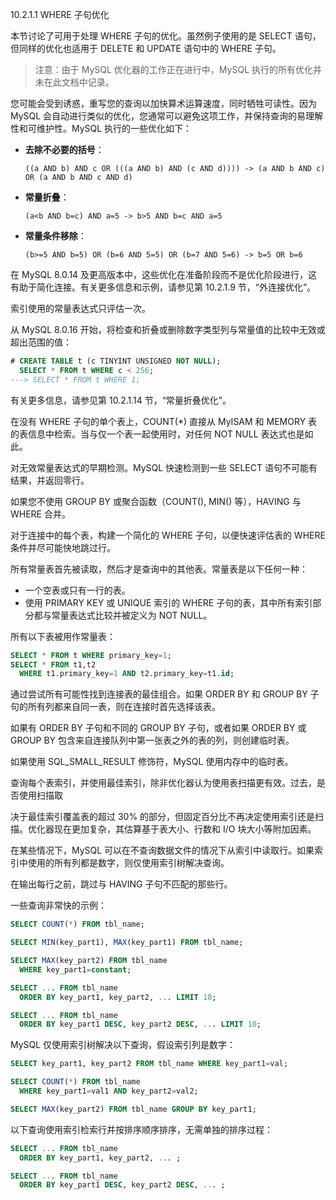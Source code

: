 10.2.1.1 WHERE 子句优化

本节讨论了可用于处理 WHERE 子句的优化。虽然例子使用的是 SELECT 语句，但同样的优化也适用于 DELETE 和 UPDATE 语句中的 WHERE 子句。

> 注意：由于 MySQL 优化器的工作正在进行中，MySQL 执行的所有优化并未在此文档中记录。

您可能会受到诱惑，重写您的查询以加快算术运算速度，同时牺牲可读性。因为 MySQL 会自动进行类似的优化，您通常可以避免这项工作，并保持查询的易理解性和可维护性。MySQL 执行的一些优化如下：

- **去除不必要的括号**：
  
   `((a AND b) AND c OR (((a AND b) AND (c AND d)))) -> (a AND b AND c) OR (a AND b AND c AND d)`

- **常量折叠**：
  
   `(a<b AND b=c) AND a=5 -> b>5 AND b=c AND a=5`

- **常量条件移除**：
  
   `(b>=5 AND b=5) OR (b=6 AND 5=5) OR (b=7 AND 5=6) -> b=5 OR b=6`

在 MySQL 8.0.14 及更高版本中，这些优化在准备阶段而不是优化阶段进行，这有助于简化连接。有关更多信息和示例，请参见第 10.2.1.9 节，“外连接优化”。

索引使用的常量表达式只评估一次。

从 MySQL 8.0.16 开始，将检查和折叠或删除数字类型列与常量值的比较中无效或超出范围的值：

```sql
# CREATE TABLE t (c TINYINT UNSIGNED NOT NULL);
  SELECT * FROM t WHERE c < 256;
---> SELECT * FROM t WHERE 1;
```

有关更多信息，请参见第 10.2.1.14 节，“常量折叠优化”。

在没有 WHERE 子句的单个表上，COUNT(*) 直接从 MyISAM 和 MEMORY 表的表信息中检索。当与仅一个表一起使用时，对任何 NOT NULL 表达式也是如此。

对无效常量表达式的早期检测。MySQL 快速检测到一些 SELECT 语句不可能有结果，并返回零行。

如果您不使用 GROUP BY 或聚合函数（COUNT(), MIN() 等），HAVING 与 WHERE 合并。

对于连接中的每个表，构建一个简化的 WHERE 子句，以便快速评估表的 WHERE 条件并尽可能快地跳过行。

所有常量表首先被读取，然后才是查询中的其他表。常量表是以下任何一种：

- 一个空表或只有一行的表。
- 使用 PRIMARY KEY 或 UNIQUE 索引的 WHERE 子句的表，其中所有索引部分都与常量表达式比较并被定义为 NOT NULL。

所有以下表被用作常量表：

```sql
SELECT * FROM t WHERE primary_key=1;
SELECT * FROM t1,t2
  WHERE t1.primary_key=1 AND t2.primary_key=t1.id;
```

通过尝试所有可能性找到连接表的最佳组合。如果 ORDER BY 和 GROUP BY 子句的所有列都来自同一表，则在连接时首先选择该表。

如果有 ORDER BY 子句和不同的 GROUP BY 子句，或者如果 ORDER BY 或 GROUP BY 包含来自连接队列中第一张表之外的表的列，则创建临时表。

如果使用 SQL_SMALL_RESULT 修饰符，MySQL 使用内存中的临时表。

查询每个表索引，并使用最佳索引，除非优化器认为使用表扫描更有效。过去，是否使用扫描取

决于最佳索引覆盖表的超过 30% 的部分，但固定百分比不再决定使用索引还是扫描。优化器现在更加复杂，其估算基于表大小、行数和 I/O 块大小等附加因素。

在某些情况下，MySQL 可以在不查询数据文件的情况下从索引中读取行。如果索引中使用的所有列都是数字，则仅使用索引树解决查询。

在输出每行之前，跳过与 HAVING 子句不匹配的那些行。

一些查询非常快的示例：

```sql
SELECT COUNT(*) FROM tbl_name;

SELECT MIN(key_part1), MAX(key_part1) FROM tbl_name;

SELECT MAX(key_part2) FROM tbl_name
  WHERE key_part1=constant;

SELECT ... FROM tbl_name
  ORDER BY key_part1, key_part2, ... LIMIT 10;

SELECT ... FROM tbl_name
  ORDER BY key_part1 DESC, key_part2 DESC, ... LIMIT 10;
```

MySQL 仅使用索引树解决以下查询，假设索引列是数字：

```sql
SELECT key_part1, key_part2 FROM tbl_name WHERE key_part1=val;

SELECT COUNT(*) FROM tbl_name
  WHERE key_part1=val1 AND key_part2=val2;

SELECT MAX(key_part2) FROM tbl_name GROUP BY key_part1;
```

以下查询使用索引检索行并按排序顺序排序，无需单独的排序过程：

```sql
SELECT ... FROM tbl_name
  ORDER BY key_part1, key_part2, ... ;

SELECT ... FROM tbl_name
  ORDER BY key_part1 DESC, key_part2 DESC, ... ;
```